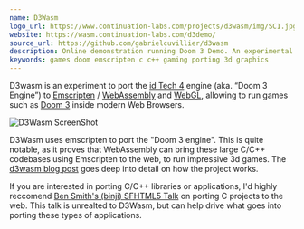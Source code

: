 ```yaml
---
name: D3Wasm
logo_url: https://www.continuation-labs.com/projects/d3wasm/img/SC1.jpg
website: https://wasm.continuation-labs.com/d3demo/
source_url: https://github.com/gabrielcuvillier/d3wasm
description: Online demonstration running Doom 3 Demo. An experimental port of id Tech 4 engine to Emscripten / WebAssembly.
keywords: games doom emscripten c c++ gaming porting 3d graphics
---
```


D3wasm is an experiment to port the [id Tech 4](https://en.wikipedia.org/wiki/Id_Tech_4) engine (aka. “Doom 3 Engine”) to [Emscripten](https://emscripten.org/) / [WebAssembly](https://webassembly.org/) and [WebGL](https://www.khronos.org/webgl/), allowing to run games such as [Doom 3](https://en.wikipedia.org/wiki/Doom_3) inside modern Web Browsers.

![D3Wasm ScreenShot](https://www.continuation-labs.com/projects/d3wasm/img/SC1.jpg)

D3Wasm uses emscripten to port the "Doom 3 engine". This is quite notable, as it proves that WebAssembly can bring these large C/C++ codebases using Emscripten to the web, to run impressive 3d games. The [d3wasm blog post](https://www.continuation-labs.com/projects/d3wasm/) goes deep into detail on how the project works.

If you are interested in porting C/C++ libraries or applications, I'd highly reccomend [Ben Smith's (binji) SFHTML5 Talk](https://youtu.be/FQJrcX4Ae8A) on porting C projects to the web. This talk is unrealted to D3Wasm, but can help drive what goes into porting these types of applications.
